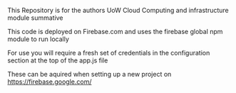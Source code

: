 This Repository is for the authors UoW Cloud Computing and infrastructure module summative

This code is deployed on Firebase.com and uses the firebase global npm module to run locally

For use you will require a fresh set of credentials in the configuration section at the top of the app.js file

These can be aquired when setting up a new project on https://firebase.google.com/